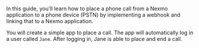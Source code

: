 In this guide, you'll learn how to place a phone call from a Nexmo application to a phone device (PSTN) by implementing a webhook and linking that to a Nexmo application.

You will create a simple app to place a call. The app will automatically log in a user called `Jane`. After logging in, Jane is able to place and end a call.